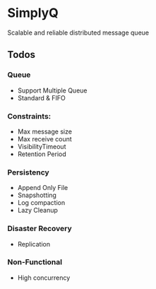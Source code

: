 # SimplyQ

Scalable and reliable distributed message queue


## Todos
### Queue
- Support Multiple Queue
- Standard & FIFO

### Constraints:
- Max message size
- Max receive count
- VisibilityTimeout
- Retention Period

### Persistency
- Append Only File
- Snapshotting
- Log compaction
- Lazy Cleanup

### Disaster Recovery
- Replication

### Non-Functional
- High concurrency